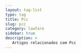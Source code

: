 ```yaml
---
layout: tag-list
type: tag
title: Pcc
slug: pcc
category: lawfare
sidebar: true
description: >
   Artigos relacionados com Pcc
---
```

